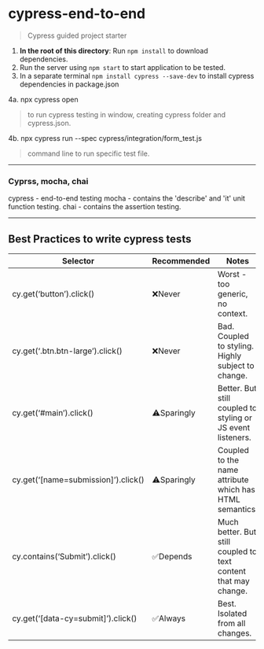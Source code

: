 # cypress-end-to-end
> Cypress guided project starter

1. **In the root of this directory**: Run `npm install` to download dependencies.
2. Run the server using `npm start` to start application to be tested. 
3. In a separate terminal `npm install cypress --save-dev` to install cypress dependencies in package.json

4a. npx cypress open
> to run cypress testing in window, creating cypress folder and cypress.json.
  
4b. npx cypress run --spec cypress/integration/form_test.js
> command line to run specific test file.

***

### Cyprss, mocha, chai
cypress - end-to-end testing
mocha - contains the 'describe' and 'it' unit function testing.
chai - contains the assertion testing.

***

## Best Practices to write cypress tests

Selector | Recommended | Notes
--- | --- | ---
cy.get(‘button’).click() |	❌Never |	Worst - too generic, no context.
cy.get(‘.btn.btn-large’).click() |	❌Never |	Bad. Coupled to styling. Highly subject to change.
cy.get(‘#main’).click() |	⚠️Sparingly |	Better. But still coupled to styling or JS event listeners.
cy.get(‘[name=submission]’).click() |	⚠️Sparingly |	Coupled to the name attribute which has HTML semantics.
cy.contains(‘Submit’).click() |	✅Depends |	Much better. But still coupled to text content that may change.
cy.get(‘[data-cy=submit]’).click() |	✅Always |	Best. Isolated from all changes.


